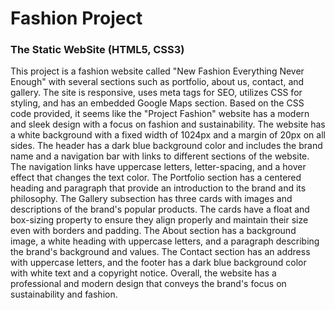 # Fashion Project

### The Static WebSite (HTML5, CSS3)

<p>This project is a fashion website called "New Fashion Everything Never Enough" with several sections such as portfolio,
about us, contact, and gallery. The site is responsive, uses meta tags for SEO, utilizes CSS for styling, and has an embedded Google Maps section.
Based on the CSS code provided, it seems like the "Project Fashion" website has a modern and sleek design with a focus on fashion and sustainability.
The website has a white background with a fixed width of 1024px and a margin of 20px on all sides.
The header has a dark blue background color and includes the brand name and a navigation bar with links to different sections of the website. 
The navigation links have uppercase letters, letter-spacing, and a hover effect that changes the text color.
The Portfolio section has a centered heading and paragraph that provide an introduction to the brand and its philosophy. The Gallery subsection 
has three cards with images and descriptions of the brand's popular products. The cards have a float and box-sizing property to ensure they align 
properly and maintain their size even with borders and padding.
The About section has a background image, a white heading with uppercase letters, and a paragraph describing the brand's background and values. 
The Contact section has an address with uppercase letters, and the footer has a dark blue background color with white text and a copyright notice.
Overall, the website has a professional and modern design that conveys the brand's focus on sustainability and fashion.</p>

<div>
  <img href="https://user-images.githubusercontent.com/61710159/222875156-e402ab38-f5e5-4009-9dcc-19698280677d.jpg" alt"site finished">
</div>
